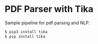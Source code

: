 # PDF Parser with Tika

Sample pipeline for pdf parsing and NLP.

```bash
$ pip3 install tika
$ pip install tika
```
